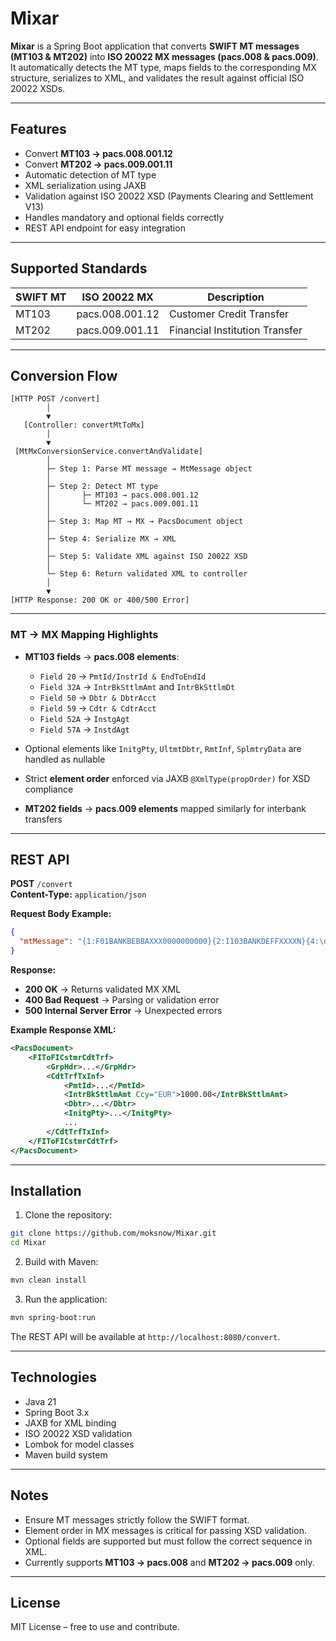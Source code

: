 # Mixar

**Mixar** is a Spring Boot application that converts **SWIFT MT messages (MT103 & MT202)** into **ISO 20022 MX messages (pacs.008 & pacs.009)**. It automatically detects the MT type, maps fields to the corresponding MX structure, serializes to XML, and validates the result against official ISO 20022 XSDs.  

---

## Features

- Convert **MT103 → pacs.008.001.12**  
- Convert **MT202 → pacs.009.001.11**  
- Automatic detection of MT type  
- XML serialization using JAXB  
- Validation against ISO 20022 XSD (Payments Clearing and Settlement V13) 
- Handles mandatory and optional fields correctly  
- REST API endpoint for easy integration  

---

## Supported Standards

| SWIFT MT | ISO 20022 MX | Description |
|-----------|---------------|-------------|
| MT103     | pacs.008.001.12 | Customer Credit Transfer | Payments Clearing and Settlement V13
| MT202     | pacs.009.001.11 | Financial Institution Transfer |

---

## Conversion Flow

```text
[HTTP POST /convert]
        │
        ▼
   [Controller: convertMtToMx]
        │
        ▼
 [MtMxConversionService.convertAndValidate]
        │
        ├─ Step 1: Parse MT message → MtMessage object
        │
        ├─ Step 2: Detect MT type
        │       ├─ MT103 → pacs.008.001.12
        │       └─ MT202 → pacs.009.001.11
        │
        ├─ Step 3: Map MT → MX → PacsDocument object
        │
        ├─ Step 4: Serialize MX → XML
        │
        ├─ Step 5: Validate XML against ISO 20022 XSD
        │
        └─ Step 6: Return validated XML to controller
        │
        ▼
[HTTP Response: 200 OK or 400/500 Error]
```

---

### MT → MX Mapping Highlights

- **MT103 fields** → **pacs.008 elements**:
  - `Field 20` → `PmtId/InstrId & EndToEndId`
  - `Field 32A` → `IntrBkSttlmAmt` and `IntrBkSttlmDt`
  - `Field 50` → `Dbtr & DbtrAcct`
  - `Field 59` → `Cdtr & CdtrAcct`
  - `Field 52A` → `InstgAgt`
  - `Field 57A` → `InstdAgt`
- Optional elements like `InitgPty`, `UltmtDbtr`, `RmtInf`, `SplmtryData` are handled as nullable
- Strict **element order** enforced via JAXB `@XmlType(propOrder)` for XSD compliance

- **MT202 fields** → **pacs.009 elements** mapped similarly for interbank transfers

---

## REST API

**POST** `/convert`  
**Content-Type:** `application/json`  

**Request Body Example:**

```json
{
  "mtMessage": "{1:F01BANKBEBBAXXX0000000000}{2:I103BANKDEFFXXXXN}{4:\n:20:TRX12345\n:32A:251024EUR1000,\n:50:DEBTOR\n:59:CREDITOR\n-}"
}
```

**Response:**

- **200 OK** → Returns validated MX XML  
- **400 Bad Request** → Parsing or validation error  
- **500 Internal Server Error** → Unexpected errors  

**Example Response XML:**

```xml
<PacsDocument>
    <FIToFICstmrCdtTrf>
        <GrpHdr>...</GrpHdr>
        <CdtTrfTxInf>
            <PmtId>...</PmtId>
            <IntrBkSttlmAmt Ccy="EUR">1000.00</IntrBkSttlmAmt>
            <Dbtr>...</Dbtr>
            <InitgPty>...</InitgPty>
            ...
        </CdtTrfTxInf>
    </FIToFICstmrCdtTrf>
</PacsDocument>
```

---

## Installation

1. Clone the repository:

```bash
git clone https://github.com/moksnow/Mixar.git
cd Mixar
```

2. Build with Maven:

```bash
mvn clean install
```

3. Run the application:

```bash
mvn spring-boot:run
```

The REST API will be available at `http://localhost:8080/convert`.

---

## Technologies

- Java 21  
- Spring Boot 3.x  
- JAXB for XML binding  
- ISO 20022 XSD validation  
- Lombok for model classes  
- Maven build system  

---

## Notes

- Ensure MT messages strictly follow the SWIFT format.  
- Element order in MX messages is critical for passing XSD validation.  
- Optional fields are supported but must follow the correct sequence in XML.  
- Currently supports **MT103 → pacs.008** and **MT202 → pacs.009** only.  

---

## License

MIT License – free to use and contribute.  